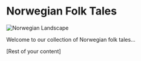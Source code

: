 # Norwegian Folk Tales

![Norwegian Landscape](images/norwegian_landscape.jpg)

Welcome to our collection of Norwegian folk tales...

[Rest of your content]

